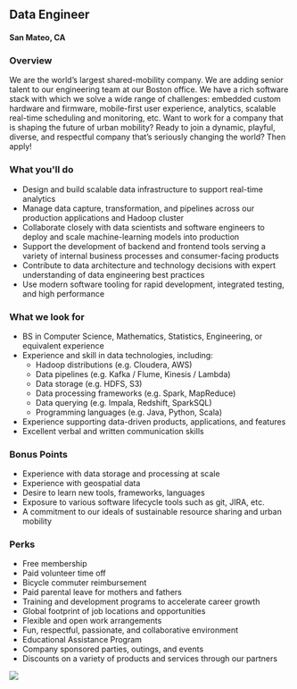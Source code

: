## Data Engineer
#### San Mateo, CA

### Overview
We are the world’s largest shared-mobility company. We are adding senior talent to our engineering team at our Boston office. We have a rich software stack with which we solve a wide range of challenges: embedded custom hardware and firmware, mobile-first user experience, analytics, scalable real-time scheduling and monitoring, etc.
Want to work for a company that is shaping the future of urban mobility? Ready to join a dynamic, playful, diverse, and respectful company that’s seriously changing the world? Then apply!

### What you'll do
+	Design and build scalable data infrastructure to support real-time analytics
+	Manage data capture, transformation, and pipelines across our production applications and Hadoop cluster
+	Collaborate closely with data scientists and software engineers to deploy and scale machine-learning models into production
+	Support the development of backend and frontend tools serving a variety of internal business processes and consumer-facing products
+	Contribute to data architecture and technology decisions with expert understanding of data engineering best practices
+	Use modern software tooling for rapid development, integrated testing, and high performance

### What we look for
+	BS in Computer Science, Mathematics, Statistics, Engineering, or equivalent experience
+	Experience and skill in data technologies, including:
	 +	Hadoop distributions (e.g. Cloudera, AWS)
	 +	Data pipelines (e.g. Kafka / Flume, Kinesis / Lambda)
	 +	Data storage (e.g. HDFS, S3)
	 +	Data processing frameworks (e.g. Spark, MapReduce)
	 +	Data querying (e.g. Impala, Redshift, SparkSQL)
	 +	Programming languages (e.g. Java, Python, Scala)
+	Experience supporting data-driven products, applications, and features
+	Excellent verbal and written communication skills

### Bonus Points
+	Experience with data storage and processing at scale
+	Experience with geospatial data
+	Desire to learn new tools, frameworks, languages
+	Exposure to various software lifecycle tools such as git, JIRA, etc.
+	A commitment to our ideals of sustainable resource sharing and urban mobility

### Perks
+	Free membership
+	Paid volunteer time off
+	Bicycle commuter reimbursement
+	Paid parental leave for mothers and fathers
+	Training and development programs to accelerate career growth
+	Global footprint of job locations and opportunities
+	Flexible and open work arrangements
+	Fun, respectful, passionate, and collaborative environment
+	Educational Assistance Program
+	Company sponsored parties, outings, and events
+	Discounts on a variety of products and services through our partners


[<img src='https://dabuttonfactory.com/button.png?t=Learn+More&f=Calibri-Bold&ts=24&tc=fff&hp=20&vp=8&c=5&bgt=unicolored&bgc=29aafe'>](https://letsrockit.co/job/wmlwy2fy-data-engineer)
